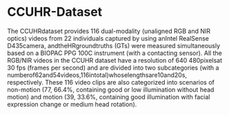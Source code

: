# CCUHR-Dataset
The CCUHRdataset provides 116 dual-modality (unaligned RGB and NIR optics) videos from 22 individuals captured by using anIntel RealSense D435camera, andtheHRgroundtruths (GTs) were measured simultaneously based on a BIOPAC PPG 100C instrument (with a contacting sensor). All the RGB/NIR videos in the CCUHR dataset have a resolution of 640 480pixelsat 30 fps (frames per second) and are divided into two subcategories (with a numberof62and54videos,116intotal)whoselengthsare10and20s, respectively. These 116 video clips are also categorized into scenarios of non-motion (77, 66.4%, containing good or low illumination without head motion) and motion (39, 33.6%, containing good illumination with facial expression change or medium head rotation).

